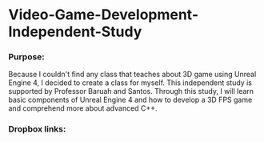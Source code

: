 # Video-Game-Development-Independent-Study


### Purpose:

Because I couldn't find any class that teaches about 3D game using Unreal Engine 4, I decided to create a class for myself. This independent study is supported by Professor Baruah and Santos. 
Through this study, I will learn basic components of Unreal Engine 4 and how to develop a 3D FPS game and comprehend more about advanced C++. 


### Dropbox links:


